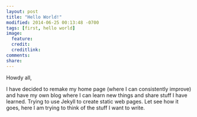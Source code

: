 ```yaml
---
layout: post
title: "Hello World!"
modified: 2014-06-25 00:13:48 -0700
tags: [first, hello world]
image:
  feature:
  credit:
  creditlink:
comments:
share:
---
```


Howdy all,

I have decided to remake my home page (where I can consistently improve) and have my own blog where I can learn new things and share stuff I have learned.
Trying to use Jekyll to create static web pages.
Let see how it goes, here I am trying to think of the stuff I want to write.
